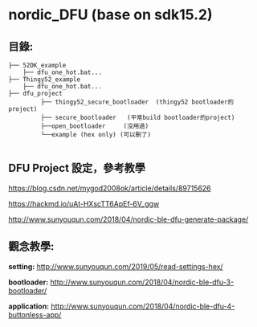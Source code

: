 # nordic_DFU (base on sdk15.2)
## 目錄:

```
├── 52DK_example
    ├── dfu_one_hot.bat...
├── Thingy52_example
    ├── dfu_one_hot.bat...
├── dfu_project
         ├── thingy52_secure_bootloader  (thingy52 bootloader的project)
         ├── secure_bootloader   (平常build bootloader的project)
         ├──open_bootloader     (沒用過)
         └──example (hex only) (可以刪了)
 
```

## DFU Project 設定，參考教學

https://blog.csdn.net/mygod2008ok/article/details/89715626

https://hackmd.io/uAt-HXscTT6ApEf-6V_ggw

http://www.sunyouqun.com/2018/04/nordic-ble-dfu-generate-package/

## 觀念教學:
**setting:**  http://www.sunyouqun.com/2019/05/read-settings-hex/

**bootloader:**  http://www.sunyouqun.com/2018/04/nordic-ble-dfu-3-bootloader/

**application:**  http://www.sunyouqun.com/2018/04/nordic-ble-dfu-4-buttonless-app/
